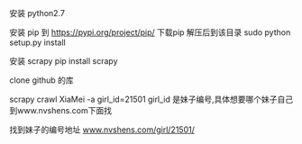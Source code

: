 安装 python2.7

安装 pip
    到 https://pypi.org/project/pip/ 下载pip
    解压后到该目录 sudo python setup.py install
    
安装 scrapy
    pip install scrapy


clone github 的库

scrapy crawl XiaMei -a girl_id=21501 
girl_id 是妹子编号,具体想要哪个妹子自己到www.nvshens.com下面找

找到妹子的编号地址 www.nvshens.com/girl/21501/